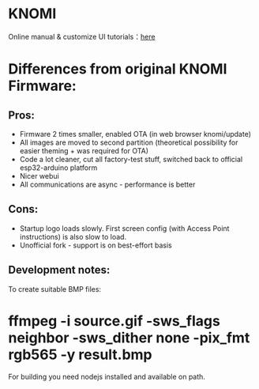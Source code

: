 # KNOMI
Online manual & customize UI tutorials：[here](https://bigtreetech.github.io/docs/KNOMI.html#)

# Differences from original KNOMI Firmware:

## Pros:

 - Firmware 2 times smaller, enabled OTA (in web browser knomi/update)
 - All images are moved to second partition (theoretical possibility for easier theming + was required for OTA)
 - Code a lot cleaner, cut all factory-test stuff, switched back to official esp32-arduino platform
 - Nicer webui
 - All communications are async - performance is better

## Cons:

 - Startup logo loads slowly. First screen config (with Access Point instructions) is also slow to load.
 - Unofficial fork - support is on best-effort basis

## Development notes:

To create suitable BMP files:
 # ffmpeg -i source.gif -sws_flags neighbor -sws_dither none -pix_fmt rgb565 -y result.bmp

For building you need nodejs installed and available on path.
